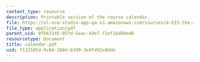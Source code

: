 ```yaml
---
content_type: resource
description: Printable version of the course calendar.
file: https://ol-ocw-studio-app-qa.s3.amazonaws.com/courses/4-615-the-architecture-of-cairo-spring-2002/f132585d9c041b0db3993e9fd92e9dde_calendar.pdf
file_type: application/pdf
parent_uid: 0fb63345-05fd-5eac-43e7-f2ef16d89e4b
resourcetype: Document
title: calendar.pdf
uid: f132585d-9c04-1b0d-b399-3e9fd92e9dde
---
```

